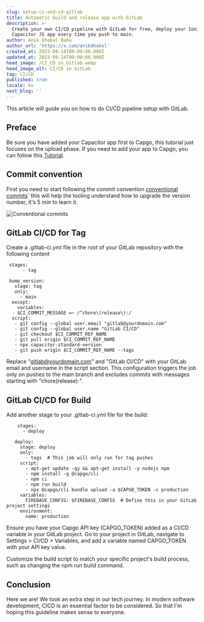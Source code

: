 ```yaml
---
slug: setup-ci-and-cd-gitlab
title: Automatic build and release app with GitLab
description: >-
  Create your own CI/CD pipeline with GitLab for free, deploy your Ionic
  Capacitor JS app every time you push to main.
author: Anik Dhabal Babu
author_url: 'https://x.com/anikdhabal'
created_at: 2023-09-14T00:00:00.000Z
updated_at: 2023-09-14T00:00:00.000Z
head_image: /CI_CD_in_Gitlab.webp
head_image_alt: CI/CD in GitLab
tag: CI/CD
published: true
locale: ko
next_blog: ''
---
```


This article will guide you on how to do CI/CD pipeline setup with GitLab.

## Preface

Be sure you have added your Capacitor app first to Capgo, this tutorial just focuses on the upload phase. If you need to add your app to Capgo, you can follow this [Tutorial](https://capgo.app/blog/update-your-capacitor-apps-seamlessly-using-capacitor-updater/).

## Commit convention

First you need to start following the commit convention [conventional commits](https://www.conventionalcommits.org/en/v1.0.0/)\` this will help the tooling understand how to upgrade the version number, it's 5 min to learn it.

![Conventional commits](/conventional_commits.webp)

## GitLab CI/CD for Tag

Create a .gitlab-ci.yml file in the root of your GitLab repository with the following content

      
     stages:
          - tag

     bump_version:
       stage: tag
       only:
         - main
      except:
        variables:
      - $CI_COMMIT_MESSAGE =~ /^chore\(release\):/
      script:
       - git config --global user.email "gitlab@yourdomain.com"
       - git config --global user.name "GitLab CI/CD"
       - git checkout $CI_COMMIT_REF_NAME
       - git pull origin $CI_COMMIT_REF_NAME
       - npx capacitor-standard-version
       - git push origin $CI_COMMIT_REF_NAME --tags

Replace "gitlab@yourdomain.com" and "GitLab CI/CD" with your GitLab email and username in the script section. This configuration triggers the job only on pushes to the main branch and excludes commits with messages starting with "chore(release):".

## GitLab CI/CD for Build

Add another stage to your .gitlab-ci.yml file for the build:

        stages:
          - deploy

       deploy:
         stage: deploy
         only:
           - tags  # This job will only run for tag pushes
         script:
           - apt-get update -qy && apt-get install -y nodejs npm
           - npm install -g @capgo/cli
           - npm ci
           - npm run build
           - npx @capgo/cli bundle upload -a $CAPGO_TOKEN -c production
         variables:
           FIREBASE_CONFIG: $FIREBASE_CONFIG  # Define this in your GitLab project settings
         environment:
           name: production

Ensure you have your Capgo API key (CAPGO_TOKEN) added as a CI/CD variable in your GitLab project. Go to your project in GitLab, navigate to Settings > CI/CD > Variables, and add a variable named CAPGO_TOKEN with your API key value.

Customize the build script to match your specific project's build process, such as changing the npm run build command.

## Conclusion

Here we are! We took an extra step in our tech journey. In modern software development, CICD is an essential factor to be considered. So that I'm hoping this guideline makes sense to everyone.
